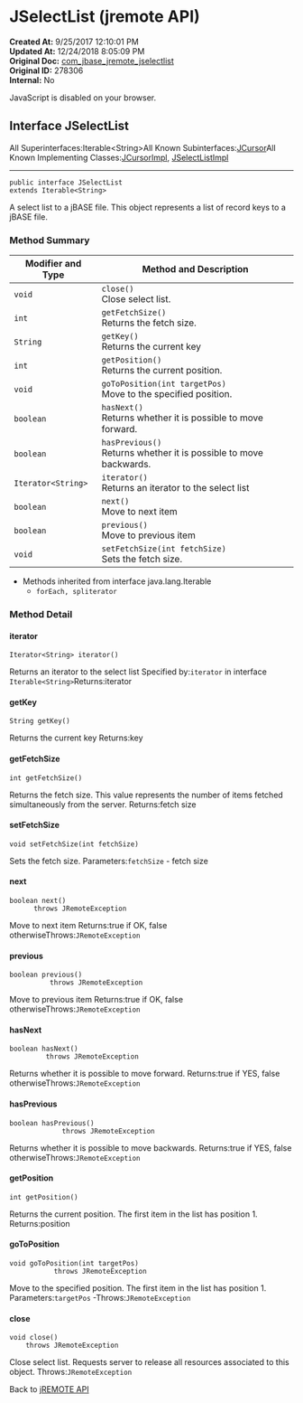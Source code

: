 # JSelectList (jremote API)

**Created At:** 9/25/2017 12:10:01 PM  
**Updated At:** 12/24/2018 8:05:09 PM  
**Original Doc:** [com_jbase_jremote_jselectlist](https://docs.jbase.com/39248-jremote/com_jbase_jremote_jselectlist)  
**Original ID:** 278306  
**Internal:** No  


JavaScript is disabled on your browser.



## Interface JSelectList

All Superinterfaces:Iterable&lt;String&gt;All Known Subinterfaces:[JCursor](./../jcursor-%28jremote-api%29 "interface in com.jbase.jremote")All Known Implementing Classes:[JCursorImpl](./../io/jcursorimpl-%28jremote-api%29 "class in com.jbase.jremote.io"), [JSelectListImpl](./../io/jselectlistimpl-%28jremote---api%29 "class in com.jbase.jremote.io")
* * *


```
public interface JSelectList
extends Iterable<String>
```

A select list to a jBASE file.
This object represents a list of record keys to a jBASE file.

### Method Summary


| Modifier and Type<br> | Method and Description<br> |
| --- | --- |
| `void`<br> | `close()`<br>Close select list.<br> |
| `int`<br> | `getFetchSize()`<br>Returns the fetch size.<br> |
| `String`<br> | `getKey()`<br>Returns the current key<br> |
| `int`<br> | `getPosition()`<br>Returns the current position.<br> |
| `void`<br> | `goToPosition(int targetPos)`<br>Move to the specified position.<br> |
| `boolean`<br> | `hasNext()`<br>Returns whether it is possible to move forward.<br> |
| `boolean`<br> | `hasPrevious()`<br>Returns whether it is possible to move backwards.<br> |
| `Iterator<String>`<br> | `iterator()`<br>Returns an iterator to the select list<br> |
| `boolean`<br> | `next()`<br>Move to next item<br> |
| `boolean`<br> | `previous()`<br>Move to previous item<br> |
| `void`<br> | `setFetchSize(int fetchSize)`<br>Sets the fetch size.<br> |


- Methods inherited from interface java.lang.Iterable
    - `forEach, spliterator`

### Method Detail



#### iterator

```
Iterator<String> iterator()
```

Returns an iterator to the select list
Specified by:`iterator` in interface `Iterable<String>`Returns:iterator




#### getKey

```
String getKey()
```

Returns the current key
Returns:key


#### getFetchSize

```
int getFetchSize()
```

Returns the fetch size. This value represents the number of items fetched simultaneously from the server.
Returns:fetch size


#### setFetchSize

```
void setFetchSize(int fetchSize)
```

Sets the fetch size.
Parameters:`fetchSize` - fetch size


#### next

```
boolean next()
      throws JRemoteException
```

Move to next item
Returns:true if OK, false otherwiseThrows:`JRemoteException`


#### previous

```
boolean previous()
          throws JRemoteException
```

Move to previous item
Returns:true if OK, false otherwiseThrows:`JRemoteException`


#### hasNext

```
boolean hasNext()
         throws JRemoteException
```

Returns whether it is possible to move forward.
Returns:true if YES, false otherwiseThrows:`JRemoteException`


#### hasPrevious

```
boolean hasPrevious()
             throws JRemoteException
```

Returns whether it is possible to move backwards.
Returns:true if YES, false otherwiseThrows:`JRemoteException`


#### getPosition

```
int getPosition()
```

Returns the current position. The first item in the list has position 1.
Returns:position


#### goToPosition

```
void goToPosition(int targetPos)
           throws JRemoteException
```

Move to the specified position. The first item in the list has position 1.
Parameters:`targetPos` -Throws:`JRemoteException`


#### close

```
void close()
    throws JRemoteException
```

Close select list. Requests server to release all resources associated to this object.
Throws:`JRemoteException`



Back to [jREMOTE API](com_jbase_jremote_package-summary)

